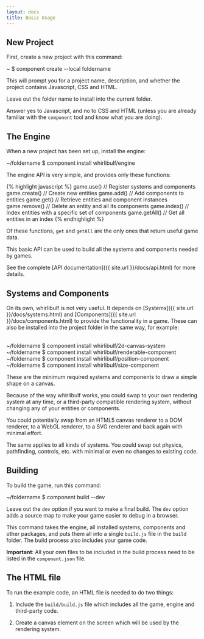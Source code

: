 ```yaml
---
layout: docs
title: Basic Usage
---
```


## New Project

First, create a new project with this command:

<div class="shell">
  <span class="path">~</span>
  <span class="prompt">$</span>
  <span class="command">component create --local foldername</span>
</div>

This will prompt you for a project name, description, and whether the project
contains Javascript, CSS and HTML.

Leave out the folder name to install into the current folder.

Answer yes to Javascript, and no to CSS and HTML (unless you are already
familiar with the `component` tool and know what you are doing).

## The Engine

When a new project has been set up, install the engine:

<div class="shell">
  <span class="path">~/foldername</span>
  <span class="prompt">$</span>
  <span class="command">component install whirlibulf/engine</span>
</div>

The engine API is very simple, and provides only these functions:

{% highlight javascript %}
game.use()    // Register systems and components
game.create() // Create new entities
game.add()    // Add components to entities
game.get()    // Retrieve entities and component instances
game.remove() // Delete an entity and all its components
game.index()  // Index entities with a specific set of components
game.getAll() // Get all entities in an index
{% endhighlight %}

Of these functions, `get` and `getAll` are the only ones that return useful game data.

This basic API can be used to build all the systems and components needed by games.

See the complete [API documentation]({{ site.url }}/docs/api.html) for more details.

## Systems and Components

On its own, whirlibulf is not very useful.
It depends on [Systems]({{ site.url }}/docs/systems.html) and
[Components]({{ site.url }}/docs/components.html) to provide the functionality
in a game.
These can also be installed into the project folder in the same way, for example:

<br />
<span class="shell">
  <span class="path">~/foldername</span>
  <span class="prompt">$</span>
  <span class="command">component install whirlibulf/2d-canvas-system</span>
</span>
<br />
<span class="shell">
  <span class="path">~/foldername</span>
  <span class="prompt">$</span>
  <span class="command">component install whirlibulf/renderable-component</span>
</span>
<br />
<span class="shell">
  <span class="path">~/foldername</span>
  <span class="prompt">$</span>
  <span class="command">component install whirlibulf/position-component</span>
</span>
<br />
<span class="shell">
  <span class="path">~/foldername</span>
  <span class="prompt">$</span>
  <span class="command">component install whirlibulf/size-component</span>
</span>

These are the minimum required systems and components to draw a simple shape on
a canvas.

Because of the way whirlibulf works, you could swap to your own rendering system
at any time, or a third-party compatible rendering system, without changing any
of your entities or components.

You could potentially swap from an HTML5 canvas renderer to a DOM renderer, to a
WebGL renderer, to a SVG renderer and back again with minimal effort.

The same applies to all kinds of systems. You could swap out physics, pathfinding,
controls, etc. with minimal or even no changes to existing code.

<!--
## Initial Code

Here is a basic example of using the systems and components above to draw some shapes:

{% highlight javascript linenos=table %}
var engine = require("engine");
var Canvas = require("2d-canvas-system");

//Create a new game instance
var game = new engine.Game();

//Register the rendering system
game.use(new Canvas({
  "element": document.getElementById("gameCanvas"),
  "width": 800,
  "height": 600
});

//Register the component types
game.use("renderable", require("renderable-component");
game.use("position", require("position-component");
game.use("size", require("size-component");

//Create a square in the middle of the screen
game.create("square", {
  "renderable": {
    "type": "rectangle",
    "visible": true,
    "zIndex": 0
  },
  "position": {
    "x": 400,
    "y": 300
  },
  "size": {
    "width": 100,
    "height": 100
  }
});

//Create a small circle on top of the square
game.create("circle", {
  "renderable": {
    "type": "circle",
    "visible": true,
    "zIndex": 1
  },
  "position": {
    "x": 400,
    "y": 300
  },
  "size": {
    "radius": 10
  }
});
{% endhighlight %}

The options used to initialize the canvas system and the components are specific
to the implementations of the systems and components.

**They are not part of the base engine.**

See more information about these systems and components in their respective
repositories:

* [2d-canvas-system](https://github.com/whirlibulf/2d-canvas-system)
* [renderable-component](https://github.com/whirlibulf/renderable-component)
* [position-component](https://github.com/whirlibulf/position-component)
* [size-component](https://github.com/whirlibulf/size-component)

-->

## Building

To build the game, run this command:

<div class="shell">
  <span class="path">~/foldername</span>
  <span class="prompt">$</span>
  <span class="command">component build --dev</span>
</div>

Leave out the `dev` option if you want to make a final build.
The `dev` option adds a source map to make your game easier to debug in a browser.

This command takes the engine, all installed systems, components and other packages,
and puts them all into a single `build.js` file in the `build` folder.
The build process also includes your game code.

**Important**: All your own files to be included in the build process need to
be listed in the `component.json` file.


## The HTML file

To run the example code, an HTML file is needed to do two things:

1. Include the `build/build.js` file which includes all the game, engine and
third-party code.

2. Create a canvas element on the screen which will be used by the rendering system.
